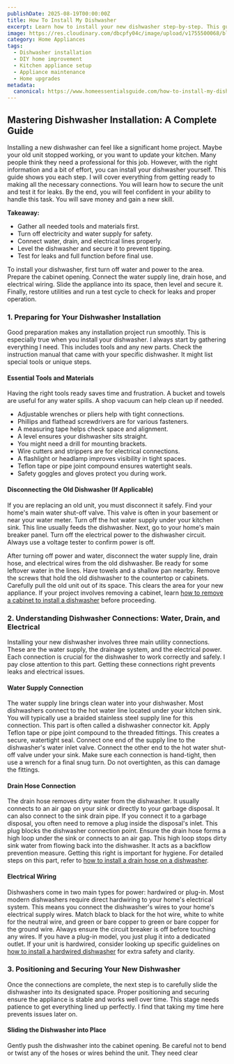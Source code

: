 ```yaml
---
publishDate: 2025-08-19T00:00:00Z
title: How To Install My Dishwasher
excerpt: Learn how to install your new dishwasher step-by-step. This guide covers preparation, connections, and testing for a smooth setup.
image: https://res.cloudinary.com/dbcpfy04c/image/upload/v1755500068/blog_image_1755500068_rwxrrt.webp
category: Home Appliances
tags:
  - Dishwasher installation
  - DIY home improvement
  - Kitchen appliance setup
  - Appliance maintenance
  - Home upgrades
metadata:
  canonical: https://www.homeessentialsguide.com/how-to-install-my-dishwasher
---
```


## Mastering Dishwasher Installation: A Complete Guide

Installing a new dishwasher can feel like a significant home project. Maybe your old unit stopped working, or you want to update your kitchen. Many people think they need a professional for this job. However, with the right information and a bit of effort, you can install your dishwasher yourself. This guide shows you each step. I will cover everything from getting ready to making all the necessary connections. You will learn how to secure the unit and test it for leaks. By the end, you will feel confident in your ability to handle this task. You will save money and gain a new skill.

**Takeaway:**
*   Gather all needed tools and materials first.
*   Turn off electricity and water supply for safety.
*   Connect water, drain, and electrical lines properly.
*   Level the dishwasher and secure it to prevent tipping.
*   Test for leaks and full function before final use.

To install your dishwasher, first turn off water and power to the area. Prepare the cabinet opening. Connect the water supply line, drain hose, and electrical wiring. Slide the appliance into its space, then level and secure it. Finally, restore utilities and run a test cycle to check for leaks and proper operation.

### 1. Preparing for Your Dishwasher Installation

Good preparation makes any installation project run smoothly. This is especially true when you install your dishwasher. I always start by gathering everything I need. This includes tools and any new parts. Check the instruction manual that came with your specific dishwasher. It might list special tools or unique steps.

#### Essential Tools and Materials

Having the right tools ready saves time and frustration. A bucket and towels are useful for any water spills. A shop vacuum can help clean up if needed.
*   Adjustable wrenches or pliers help with tight connections.
*   Phillips and flathead screwdrivers are for various fasteners.
*   A measuring tape helps check space and alignment.
*   A level ensures your dishwasher sits straight.
*   You might need a drill for mounting brackets.
*   Wire cutters and strippers are for electrical connections.
*   A flashlight or headlamp improves visibility in tight spaces.
*   Teflon tape or pipe joint compound ensures watertight seals.
*   Safety goggles and gloves protect you during work.

#### Disconnecting the Old Dishwasher (If Applicable)

If you are replacing an old unit, you must disconnect it safely. Find your home's main water shut-off valve. This valve is often in your basement or near your water meter. Turn off the hot water supply under your kitchen sink. This line usually feeds the dishwasher. Next, go to your home's main breaker panel. Turn off the electrical power to the dishwasher circuit. Always use a voltage tester to confirm power is off.

After turning off power and water, disconnect the water supply line, drain hose, and electrical wires from the old dishwasher. Be ready for some leftover water in the lines. Have towels and a shallow pan nearby. Remove the screws that hold the old dishwasher to the countertop or cabinets. Carefully pull the old unit out of its space. This clears the area for your new appliance. If your project involves removing a cabinet, learn [how to remove a cabinet to install a dishwasher](https://homeessentialsguide.com/how-to-remove-a-cabinet-to-install-a-dishwasher) before proceeding.

### 2. Understanding Dishwasher Connections: Water, Drain, and Electrical

Installing your new dishwasher involves three main utility connections. These are the water supply, the drainage system, and the electrical power. Each connection is crucial for the dishwasher to work correctly and safely. I pay close attention to this part. Getting these connections right prevents leaks and electrical issues.

#### Water Supply Connection

The water supply line brings clean water into your dishwasher. Most dishwashers connect to the hot water line located under your kitchen sink. You will typically use a braided stainless steel supply line for this connection. This part is often called a dishwasher connector kit. Apply Teflon tape or pipe joint compound to the threaded fittings. This creates a secure, watertight seal. Connect one end of the supply line to the dishwasher's water inlet valve. Connect the other end to the hot water shut-off valve under your sink. Make sure each connection is hand-tight, then use a wrench for a final snug turn. Do not overtighten, as this can damage the fittings.

#### Drain Hose Connection

The drain hose removes dirty water from the dishwasher. It usually connects to an air gap on your sink or directly to your garbage disposal. It can also connect to the sink drain pipe. If you connect it to a garbage disposal, you often need to remove a plug inside the disposal's inlet. This plug blocks the dishwasher connection point. Ensure the drain hose forms a high loop under the sink or connects to an air gap. This high loop stops dirty sink water from flowing back into the dishwasher. It acts as a backflow prevention measure. Getting this right is important for hygiene. For detailed steps on this part, refer to [how to install a drain hose on a dishwasher](https://homeessentialsguide.com/how-to-install-drain-hose-on-dishwasher).

#### Electrical Wiring

Dishwashers come in two main types for power: hardwired or plug-in. Most modern dishwashers require direct hardwiring to your home's electrical system. This means you connect the dishwasher's wires to your home's electrical supply wires. Match black to black for the hot wire, white to white for the neutral wire, and green or bare copper to green or bare copper for the ground wire. Always ensure the circuit breaker is off before touching any wires. If you have a plug-in model, you just plug it into a dedicated outlet. If your unit is hardwired, consider looking up specific guidelines on [how to install a hardwired dishwasher](https://homeessentialsguide.com/how-to-install-hardwired-dishwasher) for extra safety and clarity.

### 3. Positioning and Securing Your New Dishwasher

Once the connections are complete, the next step is to carefully slide the dishwasher into its designated space. Proper positioning and securing ensure the appliance is stable and works well over time. This stage needs patience to get everything lined up perfectly. I find that taking my time here prevents issues later on.

#### Sliding the Dishwasher into Place

Gently push the dishwasher into the cabinet opening. Be careful not to bend or twist any of the hoses or wires behind the unit. They need clear
